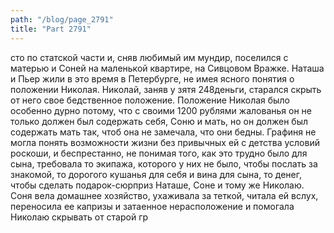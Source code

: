 ```yaml
---
path: "/blog/page_2791"
title: "Part 2791"
---
```


сто по статской части и, сняв любимый им мундир, поселился с матерью и Соней на маленькой квартире, на Сивцовом Вражке.
Наташа и Пьер жили в это время в Петербурге, не имея ясного понятия о положении Николая. Николай, заняв у зятя 248деньги, старался скрыть от него свое бедственное положение. Положение Николая было особенно дурно потому, что с своими 1200 рублями жалованья он не только должен был содержать себя, Соню и мать, но он должен был содержать мать так, чтоб она не замечала, что они бедны. Графиня не могла понять возможности жизни без привычных ей с детства условий роскоши, и беспрестанно, не понимая того, как это трудно было для сына, требовала то экипажа, которого у них не было, чтобы послать за знакомой, то дорогого кушанья для себя и вина для сына, то денег, чтобы сделать подарок-сюрприз Наташе, Соне и тому же Николаю.
Соня вела домашнее хозяйство, ухаживала за теткой, читала ей вслух, переносила ее капризы и затаенное нерасположение и помогала Николаю скрывать от старой гр
